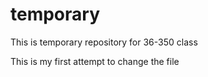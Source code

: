 # temporary
This is temporary repository for 36-350 class

This is my first attempt to change the file
